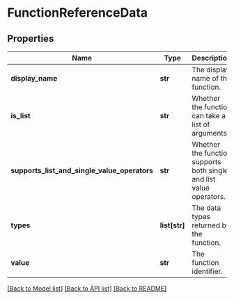 # FunctionReferenceData

## Properties
Name | Type | Description | Notes
------------ | ------------- | ------------- | -------------
**display_name** | **str** | The display name of the function. | [optional] 
**is_list** | **str** | Whether the function can take a list of arguments. | [optional] 
**supports_list_and_single_value_operators** | **str** | Whether the function supports both single and list value operators. | [optional] 
**types** | **list[str]** | The data types returned by the function. | [optional] 
**value** | **str** | The function identifier. | [optional] 

[[Back to Model list]](../README.md#documentation-for-models) [[Back to API list]](../README.md#documentation-for-api-endpoints) [[Back to README]](../README.md)

